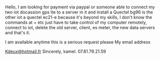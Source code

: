 Hello, I am looking for payment via paypal or someone able to connect my two iot docassion gps lte to a server in it and install a
Quectel bg96 is the other iot a quectel ec21-e because it's beyond my skills, I don't know the commands at + etc just have to take control of my computer remotely, connect to iot, delete the old server, client, es meter, the new data servers and that's it.

I am available anytime this is a serious request please
My email address

Kdeux@hotmail.fr
Sincerely, kamel.
07.81.79.21.59
